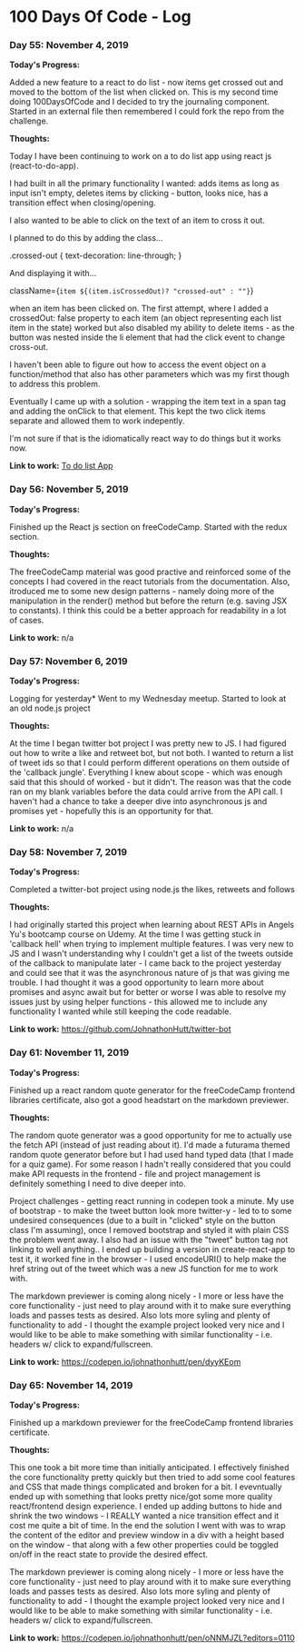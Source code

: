 # 100 Days Of Code - Log

### Day 55: November 4, 2019

**Today's Progress:**

Added a new feature to a react to do list - now items get crossed out and moved to the bottom of the list when clicked on. This is my second time doing 100DaysOfCode and I decided to try the journaling component. Started in an external file then remembered I could fork the repo from the challenge.

**Thoughts:** 

Today I have been continuing to work on a to do list app using react js (react-to-do-app).

I had built in all the primary functionality I wanted: adds items as long as input isn't empty, deletes items by clicking - button, looks nice, has a transition effect when closing/opening.

I also wanted to be able to click on the text of an item to cross it out.

I planned to do this by adding the class... 

.crossed-out {
  text-decoration: line-through;
}

And displaying it with...

className={`item ${(item.isCrossedOut)? "crossed-out" : ""}`}

when an item has been clicked on. The first attempt, where I added a crossedOut: false property to each item (an object representing each list item in the state) worked but also disabled my ability to delete items - as the button was nested inside the li element that had the click event to change cross-out.

I haven't been able to figure out how to access the event object on a function/method that also has other parameters which was my first though to address this problem.

Eventually I came up with a solution - wrapping the item text in a span tag and adding the onClick to that element. This kept the two click items separate and allowed them to work indepently.

I'm not sure if that is the idiomatically react way to do things but it works now.

**Link to work:** [To do list App](https://github.com/JohnathonHutt/react-to-do-list)

### Day 56: November 5, 2019

**Today's Progress:**

Finished up the React js section on freeCodeCamp. Started with the redux section.

**Thoughts:** 

The freeCodeCamp material was good practive and reinforced some of the concepts I had covered in the react tutorials from the documentation. Also, itroduced me to some new design patterns - namely doing more of the manipulation in the render() method but before the return (e.g. saving JSX to constants). I think this could be a better approach for readability in a lot of cases.

**Link to work:** n/a

### Day 57: November 6, 2019

**Today's Progress:**

Logging for yesterday* Went to my Wednesday meetup. Started to look at an old node.js project

**Thoughts:** 

At the time I began twitter bot project I was pretty new to JS. I had figured out how to write a like and retweet bot, but not both. I wanted to return a list of tweet ids so that I could perform different operations on them outside of the 'callback jungle'. Everything I knew about scope - which was enough said that this should of worked - but it didn't. The reason was that the code ran on my blank variables before the data could arrive from the API call. I haven't had a chance to take a deeper dive into asynchronous js and promises yet - hopefully this is an opportunity for that.

**Link to work:** n/a

### Day 58: November 7, 2019

**Today's Progress:**

Completed a twitter-bot project using node.js the likes, retweets and follows

**Thoughts:** 

I had originally started this project when learning about REST APIs in Angels Yu's bootcamp course on Udemy. At the time I was getting stuck in 'callback hell' when trying to implement multiple features. I was very new to JS and I wasn't understanding why I couldn't get a list of the tweets outside of the callback to manipulate later - I came back to the project yesterday and could see that it was the asynchronous nature of js that was giving me trouble. I had thought it was a good opportunity to learn more about promises and async await but for better or worse I was able to resolve my issues just by using helper functions - this allowed me to include any functionality I wanted while still keeping the code readable.

**Link to work:** https://github.com/JohnathonHutt/twitter-bot

### Day 61: November 11, 2019

**Today's Progress:**

Finished up a react random quote generator for the freeCodeCamp frontend libraries certificate, also got a good headstart on the markdown previewer.

**Thoughts:** 

The random quote generator was a good opportunity for me to actually use the fetch API (instead of just reading about it). I'd made a futurama themed random quote generator before but I had used hand typed data (that I made for a quiz game). For some reason I hadn't really considered that you could make API requests in the frontend - file and project management is definitely something I need to dive deeper into.

Project challenges - getting react running in codepen took a minute. My use of bootstrap - to make the tweet button look more twitter-y - led to to some undesired consequences (due to a built in "clicked" style on the button class I'm assuming), once I removed bootstrap and styled it with plain CSS the problem went away. I also had an issue with the "tweet" button <a> tag not linking to well anything.. I ended up building a version in create-react-app to test it, it worked fine in the browser - I used encodeURI() to help make the href string out of the tweet which was a new JS function for me to work with.
  
The markdown previewer is coming along nicely - I more or less have the core functionality - just need to play around with it to make sure everything loads and passes tests as desired. Also lots more syling and plenty of functionality to add - I thought the example project looked very nice and I would like to be able to make something with similar functionality - i.e. headers w/ click to expand/fullscreen.

**Link to work:** https://codepen.io/johnathonhutt/pen/dyyKEom

### Day 65: November 14, 2019

**Today's Progress:**

Finished up a markdown previewer for the freeCodeCamp frontend libraries certificate.

**Thoughts:** 

This one took a bit more time than initially anticipated. I effectively finished the core functionality pretty quickly but then tried to add some cool features and CSS that made things complicated and broken for a bit. I evevntually ended up with something that looks pretty nice/got some more quality react/frontend design experience. I ended up adding buttons to hide and shrink the two windows - I REALLY wanted a nice transition effect and it cost me quite a bit of time. In the end the solution I went with was to wrap the content of the editor and preview window in a div with a height based on the window - that along with a few other properties could be toggled on/off in the react state to provide the desired effect.

The markdown previewer is coming along nicely - I more or less have the core functionality - just need to play around with it to make sure everything loads and passes tests as desired. Also lots more syling and plenty of functionality to add - I thought the example project looked very nice and I would like to be able to make something with similar functionality - i.e. headers w/ click to expand/fullscreen.

**Link to work:** https://codepen.io/johnathonhutt/pen/oNNMJZL?editors=0110


